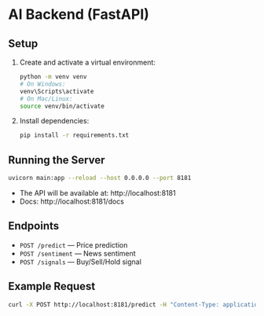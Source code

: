 # AI Backend (FastAPI)

## Setup

1. Create and activate a virtual environment:
   ```sh
   python -m venv venv
   # On Windows:
   venv\Scripts\activate
   # On Mac/Linux:
   source venv/bin/activate
   ```

2. Install dependencies:
   ```sh
   pip install -r requirements.txt
   ```

## Running the Server

```sh
uvicorn main:app --reload --host 0.0.0.0 --port 8181
```

- The API will be available at: http://localhost:8181
- Docs: http://localhost:8181/docs

## Endpoints
- `POST /predict` — Price prediction
- `POST /sentiment` — News sentiment
- `POST /signals` — Buy/Sell/Hold signal

## Example Request

```sh
curl -X POST http://localhost:8181/predict -H "Content-Type: application/json" -d '{"symbol": "AAPL", "history": [100, 101, 102]}'
``` 